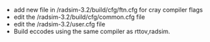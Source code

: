 - add new file in /radsim-3.2/build/cfg/ftn.cfg for cray compiler flags
- edit the /radsim-3.2/build/cfg/common.cfg file
- edit the /radsim-3.2/user.cfg file
- Build eccodes using the same compiler as rttov,radsim.
